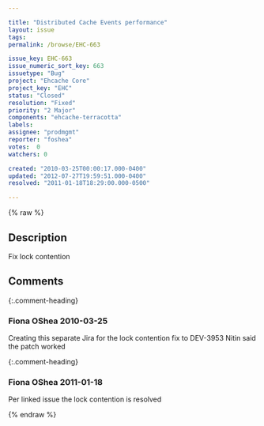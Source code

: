 ```yaml
---

title: "Distributed Cache Events performance"
layout: issue
tags: 
permalink: /browse/EHC-663

issue_key: EHC-663
issue_numeric_sort_key: 663
issuetype: "Bug"
project: "Ehcache Core"
project_key: "EHC"
status: "Closed"
resolution: "Fixed"
priority: "2 Major"
components: "ehcache-terracotta"
labels: 
assignee: "prodmgmt"
reporter: "foshea"
votes:  0
watchers: 0

created: "2010-03-25T00:00:17.000-0400"
updated: "2012-07-27T19:59:51.000-0400"
resolved: "2011-01-18T18:29:00.000-0500"

---
```




{% raw %}



## Description

<div markdown="1" class="description">

Fix lock contention

</div>

## Comments


{:.comment-heading}
### **Fiona OShea** <span class="date">2010-03-25</span>

<div markdown="1" class="comment">

Creating this separate Jira for the lock contention fix to DEV-3953
Nitin said the patch worked

</div>


{:.comment-heading}
### **Fiona OShea** <span class="date">2011-01-18</span>

<div markdown="1" class="comment">

Per linked issue the lock contention is resolved

</div>



{% endraw %}
